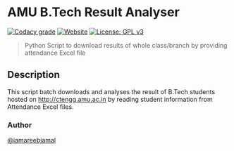 # AMU B.Tech Result Analyser

[![Codacy grade](https://img.shields.io/codacy/grade/5a696561ef25409fa0531459e169eb8d.svg)]()
[![Website](https://img.shields.io/website-up-down-green-red/http/ctengg.amu.ac.in.svg)]()
[![License: GPL v3](https://img.shields.io/badge/License-GPL%20v3-blue.svg)](http://www.gnu.org/licenses/gpl-3.0)  

> Python Script to download results of whole class/branch by providing attendance Excel file

## Description 
This script batch downloads and analyses the result of B.Tech students hosted on http://ctengg.amu.ac.in by reading student information from Attendance Excel files. 

### Author
[@iamareebjamal](https://github.com/iamareebjamal)